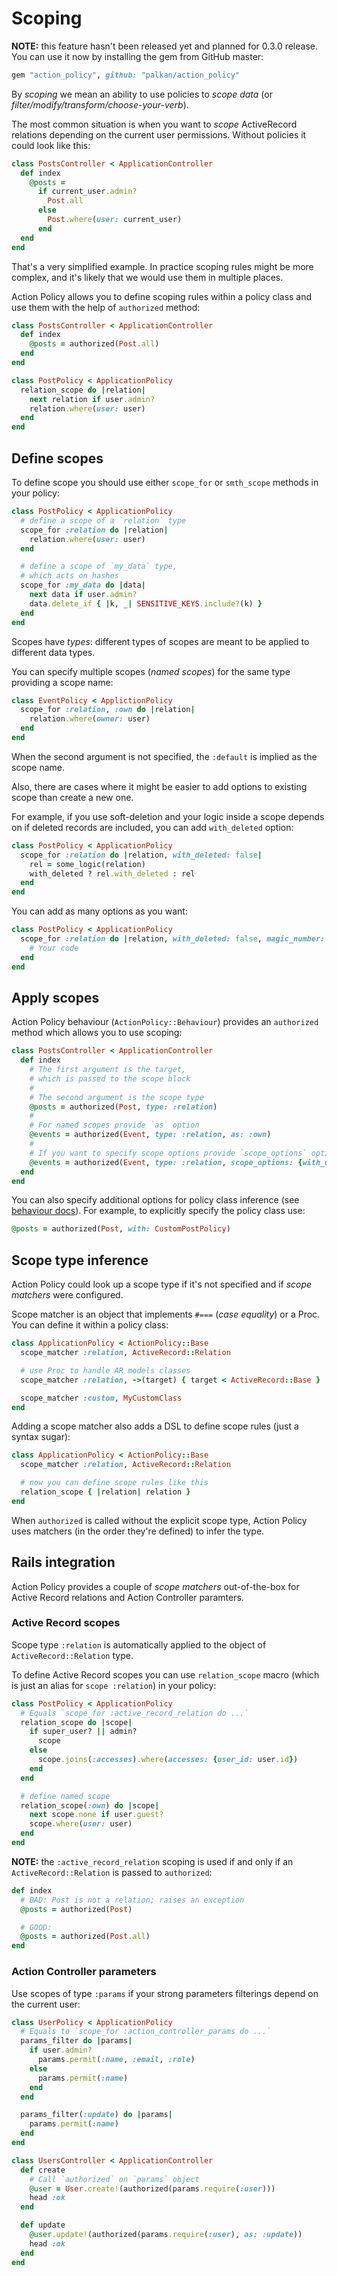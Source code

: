 # Scoping

**NOTE:** this feature hasn't been released yet and planned for 0.3.0 release.
You can use it now by installing the gem from GitHub master:

```ruby
gem "action_policy", github: "palkan/action_policy"
```

By _scoping_ we mean an ability to use policies to _scope data_ (or _filter/modify/transform/choose-your-verb_).

The most common situation is when you want to _scope_ ActiveRecord relations depending
on the current user permissions. Without policies it could look like this:

```ruby
class PostsController < ApplicationController
  def index
    @posts =
      if current_user.admin?
        Post.all
      else
        Post.where(user: current_user)
      end
  end
end
```

That's a very simplified example. In practice scoping rules might be more complex, and it's likely that we would use them in multiple places.

Action Policy allows you to define scoping rules within a policy class and use them with the help of `authorized` method:

```ruby
class PostsController < ApplicationController
  def index
    @posts = authorized(Post.all)
  end
end

class PostPolicy < ApplicationPolicy
  relation_scope do |relation|
    next relation if user.admin?
    relation.where(user: user)
  end
end
```

## Define scopes

To define scope you should use either `scope_for` or `smth_scope` methods in your policy:

```ruby
class PostPolicy < ApplicationPolicy
  # define a scope of a `relation` type
  scope_for :relation do |relation|
    relation.where(user: user)
  end

  # define a scope of `my_data` type,
  # which acts on hashes
  scope_for :my_data do |data|
    next data if user.admin?
    data.delete_if { |k, _| SENSITIVE_KEYS.include?(k) }
  end
end
```

Scopes have _types_: different types of scopes are meant to be applied to different data types.

You can specify multiple scopes (_named scopes_) for the same type providing a scope name:

```ruby
class EventPolicy < ApplictionPolicy
  scope_for :relation, :own do |relation|
    relation.where(owner: user)
  end
end
```

When the second argument is not specified, the `:default` is implied as the scope name.

Also, there are cases where it might be easier to add options to existing scope than create a new one.

For example, if you use soft-deletion and your logic inside a scope depends on if deleted records are included, you can add `with_deleted` option:

```ruby
class PostPolicy < ApplicationPolicy
  scope_for :relation do |relation, with_deleted: false|
    rel = some_logic(relation)
    with_deleted ? rel.with_deleted : rel
  end
end
```

You can add as many options as you want:

```ruby
class PostPolicy < ApplicationPolicy
  scope_for :relation do |relation, with_deleted: false, magic_number: 42, some_required_option:|
    # Your code
  end
end
```
## Apply scopes

Action Policy behaviour (`ActionPolicy::Behaviour`) provides an `authorized` method which allows you to use scoping:

```ruby
class PostsController < ApplicationController
  def index
    # The first argument is the target,
    # which is passed to the scope block
    #
    # The second argument is the scope type
    @posts = authorized(Post, type: :relation)
    #
    # For named scopes provide `as` option
    @events = authorized(Event, type: :relation, as: :own)
    #
    # If you want to specify scope options provide `scope_options` option
    @events = authorized(Event, type: :relation, scope_options: {with_deleted: true})
  end
end
```

You can also specify additional options for policy class inference (see [behaviour docs](./behaviour.md)). For example, to explicitly specify the policy class use:

```ruby
@posts = authorized(Post, with: CustomPostPolicy)
```

## Scope type inference

Action Policy could look up a scope type if it's not specified and if _scope matchers_ were configured.

Scope matcher is an object that implements `#===` (_case equality_) or a Proc. You can define it within a policy class:

```ruby
class ApplicationPolicy < ActionPolicy::Base
  scope_matcher :relation, ActiveRecord::Relation

  # use Proc to handle AR models classes
  scope_matcher :relation, ->(target) { target < ActiveRecord::Base }

  scope_matcher :custom, MyCustomClass
end
```

Adding a scope matcher also adds a DSL to define scope rules (just a syntax sugar):

```ruby
class ApplicationPolicy < ActionPolicy::Base
  scope_matcher :relation, ActiveRecord::Relation

  # now you can define scope rules like this
  relation_scope { |relation| relation }
end
```

When `authorized` is called without the explicit scope type, Action Policy uses matchers (in the order they're defined) to infer the type.

## Rails integration

Action Policy provides a couple of _scope matchers_ out-of-the-box for Active Record relations and Action Controller paramters.

### Active Record scopes

Scope type `:relation` is automatically applied to the object of `ActiveRecord::Relation` type.

To define Active Record scopes you can use `relation_scope` macro (which is just an alias for `scope :relation`) in your policy:

```ruby
class PostPolicy < ApplicationPolicy
  # Equals `scope_for :active_record_relation do ...`
  relation_scope do |scope|
    if super_user? || admin?
      scope
    else
      scope.joins(:accesses).where(accesses: {user_id: user.id})
    end
  end

  # define named scope
  relation_scope(:own) do |scope|
    next scope.none if user.guest?
    scope.where(user: user)
  end
end
```

**NOTE:** the `:active_record_relation` scoping is used if and only if an `ActiveRecord::Relation` is passed to `authorized`:

```ruby
def index
  # BAD: Post is not a relation; raises an exception
  @posts = authorized(Post)

  # GOOD:
  @posts = authorized(Post.all)
end
```

### Action Controller parameters

Use scopes of type `:params` if your strong parameters filterings depend on the current user:

```ruby
class UserPolicy < ApplicationPolicy
  # Equals to `scope_for :action_controller_params do ...`
  params_filter do |params|
    if user.admin?
      params.permit(:name, :email, :role)
    else
      params.permit(:name)
    end
  end

  params_filter(:update) do |params|
    params.permit(:name)
  end
end

class UsersController < ApplicationController
  def create
    # Call `authorized` on `params` object
    @user = User.create!(authorized(params.require(:user)))
    head :ok
  end

  def update
    @user.update!(authorized(params.require(:user), as: :update))
    head :ok
  end
end
```
